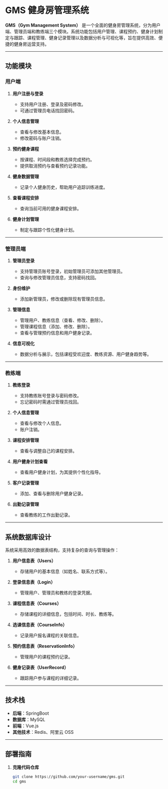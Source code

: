 # GMS 健身房管理系统

**GMS（Gym Management System）** 是一个全面的健身房管理系统，分为用户端、管理员端和教练端三个模块。系统功能包括用户管理、课程预约、健身计划制定与跟踪、课程管理、健身记录管理以及数据分析与可视化等，旨在提供高效、便捷的健身房运营支持。

---

## 功能模块

### **用户端**
1. **用户注册与登录**
   - 支持用户注册、登录及密码修改。
   - 可通过管理员电话找回密码。

2. **个人信息管理**
   - 查看与修改基本信息。
   - 修改密码与账户注销。

3. **预约健身课程**
   - 按课程、时间段和教练选择完成预约。
   - 提供取消预约与查看预约记录功能。

4. **健身数据管理**
   - 记录个人健身历史，帮助用户追踪训练进度。

5. **查看课程安排**
   - 查询当前可用的健身课程安排。

6. **健身计划管理**
   - 制定与跟踪个性化健身计划。

---

### **管理员端**
1. **管理员登录**
   - 支持管理员账号登录，初始管理员可添加其他管理员。
   - 查询与修改管理员信息，支持密码找回。

2. **身份维护**
   - 添加新管理员，修改或删除现有管理员信息。

3. **管理信息**
   - 管理用户、教练信息（查看、修改、删除）。
   - 管理课程信息（添加、修改、删除）。
   - 查看与管理预约信息和用户健身记录。

4. **信息可视化**
   - 数据分析与展示，包括课程受欢迎度、教练资源、用户健身趋势等。

---

### **教练端**
1. **教练登录**
   - 支持教练账号登录与密码修改。
   - 忘记密码时需通过管理员找回。

2. **个人信息管理**
   - 查看与修改个人信息。
   - 账户注销。

3. **课程安排管理**
   - 查看与调整自己的课程安排。

4. **用户健身计划查看**
   - 查看用户健身计划，为其提供个性化指导。

5. **客户记录管理**
   - 添加、查看与删除用户健身记录。

6. **出勤记录管理**
   - 查看教练的工作出勤记录。

---

## 系统数据库设计

系统采用高效的数据表结构，支持复杂的查询与管理操作：

1. **用户信息表（Users）**
   - 存储用户的基本信息（如姓名、联系方式等）。

2. **登录信息表（Login）**
   - 管理用户、管理员和教练的登录凭据。

3. **课程信息表（Courses）**
   - 存储课程的详细信息，包括时间、时长、教练等。

4. **选课信息表（CourseInfo）**
   - 记录用户报名课程的关联信息。

5. **预约信息表（ReservationInfo）**
   - 管理用户的课程预约记录。

6. **健身记录表（UserRecord）**
   - 跟踪用户参与课程的详细记录。

---

## 技术栈

- **后端**：SpringBoot
- **数据库**：MySQL
- **前端**：Vue.js
- **其他技术**：Redis、阿里云 OSS

---

## 部署指南

1. **克隆代码仓库**
   ```bash
   git clone https://github.com/your-username/gms.git
   cd gms
